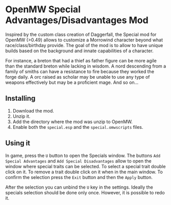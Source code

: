 # OpenMW Special Advantages/Disadvantages Mod

Inspired by the custom class creation of Daggerfall, the Special mod for OpenMW (>0.49) allows to customize a Morrowind character beyond what race/class/birthday provide.
The goal of the mod is to allow to have unique builds based on the background and innate capabilities of a character.

For instance, a breton that had a thief as father figure can be more agile than the standard breton while lacking in wisdom.
A nord descending from a family of smiths can have a resistance to fire because they worked the forge daily.
A orc raised as scholar may be unable to use any type of weapons effectively but may be a proficient mage.
And so on...

## Installing

1. Download the mod.
2. Unzip it.
3. Add the directory where the mod was unzip to OpenMW.
4. Enable both the `special.esp` and the `special.omwscripts` files.

## Using it

In game, press the `U` button to open the Specials window. The buttons `Add Special Advantages` and `Add Special Disadvantages` allow to open the window where special traits can be selected. To select a special trait double click on it.
To remove a trait double click on it when in the main window.
To confirm the selection press the `Exit` button and then the `Apply` button.

After the selection you can unbind the `U` key in the settings. Ideally the specials selection should be done only once. However, it is possible to redo it.